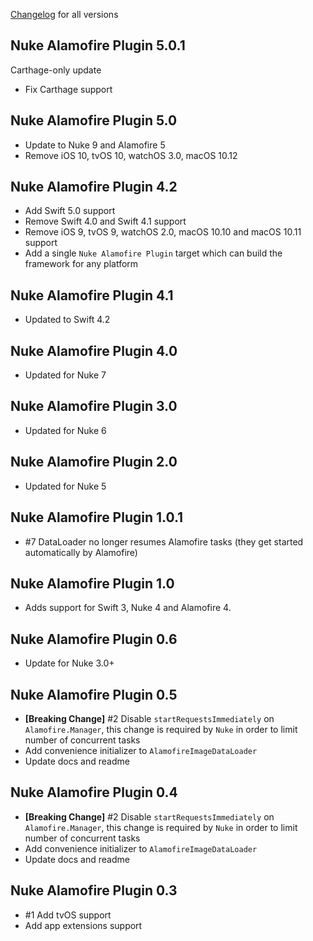  [Changelog](https://github.com/kean/Nuke-Alamofire-Plugin/releases) for all versions

## Nuke Alamofire Plugin 5.0.1

Carthage-only update

- Fix Carthage support

## Nuke Alamofire Plugin 5.0

- Update to Nuke 9 and Alamofire 5
- Remove iOS 10, tvOS 10, watchOS 3.0, macOS 10.12

## Nuke Alamofire Plugin 4.2

- Add Swift 5.0 support
- Remove Swift 4.0 and Swift 4.1 support
- Remove iOS 9, tvOS 9, watchOS 2.0, macOS 10.10 and macOS 10.11 support
- Add a single `Nuke Alamofire Plugin` target which can build the framework for any platform

## Nuke Alamofire Plugin 4.1

- Updated to Swift 4.2

## Nuke Alamofire Plugin 4.0

- Updated for Nuke  7

## Nuke Alamofire Plugin 3.0

- Updated for Nuke 6

## Nuke Alamofire Plugin 2.0

- Updated for Nuke 5

## Nuke Alamofire Plugin 1.0.1

- #7 DataLoader no longer resumes Alamofire tasks (they get started automatically by Alamofire)

## Nuke Alamofire Plugin 1.0

- Adds support for Swift 3, Nuke 4 and Alamofire 4.

## Nuke Alamofire Plugin 0.6

- Update for Nuke 3.0+

## Nuke Alamofire Plugin 0.5

- **[Breaking Change]** #2 Disable `startRequestsImmediately` on `Alamofire.Manager`, this change is required by `Nuke` in order to limit number of concurrent tasks
- Add convenience initializer to `AlamofireImageDataLoader`
- Update docs and readme

## Nuke Alamofire Plugin 0.4

- **[Breaking Change]** #2 Disable `startRequestsImmediately` on `Alamofire.Manager`, this change is required by `Nuke` in order to limit number of concurrent tasks
- Add convenience initializer to `AlamofireImageDataLoader`
- Update docs and readme

## Nuke Alamofire Plugin 0.3

- #1 Add tvOS support
- Add app extensions support

